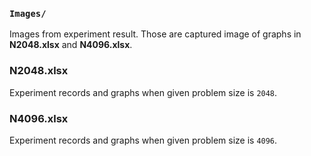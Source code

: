 
### `Images/`
Images from experiment result. Those are captured image of graphs in **N2048.xlsx** and **N4096.xlsx**.
### N2048.xlsx
Experiment records and graphs when given problem size is `2048`.
### N4096.xlsx
Experiment records and graphs when given problem size is `4096`.
